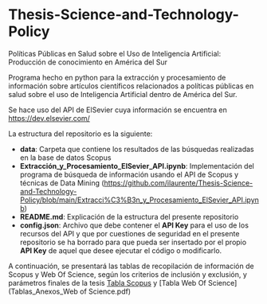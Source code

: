 # Thesis-Science-and-Technology-Policy
Políticas Públicas en Salud sobre el Uso de Inteligencia Artificial: Producción de conocimiento en América del Sur

Programa hecho en python para la extracción y procesamiento de información sobre artículos científicos relacionados a políticas públicas en salud sobre el uso de Inteligencia Artificial dentro de América del Sur.

Se hace uso del API de ElSevier cuya información se encuentra en https://dev.elsevier.com/

La estructura del repositorio es la siguiente:
* **data**: Carpeta que contiene los resultados de las búsquedas realizadas en la base de datos Scopus
* **Extracción_y_Procesamiento_ElSevier_API.ipynb**: Implementación del programa de búsqueda de información usando el API de Scopus y técnicas de Data Mining (https://github.com/ilaurente/Thesis-Science-and-Technology-Policy/blob/main/Extracci%C3%B3n_y_Procesamiento_ElSevier_API.ipynb)
* **README.md**: Explicación de la estructura del presente repositorio
* **config.json**: Archivo que debe contener el **API Key** para el uso de los recursos del API y que por cuestiones de seguridad en el presente repositorio se ha borrado para que pueda ser insertado por el propio **API Key** de aquel que desee ejecutar el código o modificarlo.

A continuación, se presentará las tablas de recopilación de información de Scopus y Web Of Science, según los criterios de inclusión y exclusión, y parámetros finales de la tesis
[Tabla Scopus](Tablas_Anexos_Scopus.pdf) y 
[Tabla Web Of Science](Tablas_Anexos_Web of Science.pdf)
